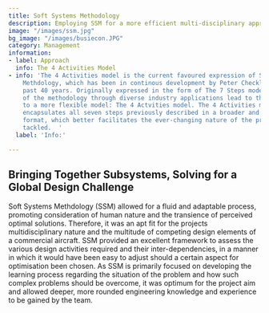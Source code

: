 ```yaml
---
title: Soft Systems Methodology
description: Employing SSM for a more efficient multi-disciplinary approach
image: "/images/ssm.jpg"
bg_image: "/images/busiecon.JPG"
category: Management
information:
- label: Approach
  info: The 4 Activities Model
- info: 'The 4 Activities model is the current favoured expression of Soft Systems
    Methdology, which has been in continous development by Peter Checkland for the
    past 40 years. Originally expressed in the form of The 7 Steps model, application
    of the methodology through diverse industry applications lead to the evolution
    to a more flexible model: The 4 Actvities model. The 4 Activities model essentially
    encapsulates all seven steps previously described in a broader and more relaxed
    format, which better facilitates the ever-changing nature of the problems being
    tackled.  '
  label: 'Info:'

---
```

## Bringing Together Subsystems, Solving for a Global Design Challenge

Soft Systems Methdology (SSM) allowed for a fluid and adaptable process, promoting consideration of human nature and the transience of perceived optimal solutions. Therefore, it was an apt fit for the projects multidisciplinary nature and the multitude of competing design elements of a commercial aircraft. SSM provided an excellent framework to assess the various design activities required and their inter-dependencies, in a manner in which it would have been easy to adjust should a certain aspect for optimisation been chosen. As SSM is primarily focused on developing the learning process regarding the situation of the problem and how such complex problems should be overcome, it was optimum for the project aim and allowed deeper, more rounded engineering knowledge and experience to be gained by the team. 